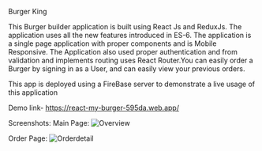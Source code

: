 Burger King

This  Burger builder application is built using React Js and ReduxJs. The application uses all the new features introduced in ES-6. The application is a single page application with proper components and is Mobile Responsive. The Application also used proper authentication and from validation and implements routing uses React Router.You can easily order a Burger by signing in as a User, and can easily view your previous orders.

This app is deployed using a FireBase server to demonstrate a live usage of this application 

Demo link- https://react-my-burger-595da.web.app/

Screenshots:
Main Page:
![Overview](https://user-images.githubusercontent.com/78310444/127474976-97e124d7-0045-474f-96bf-b5ee273ceda3.PNG)

Order Page:
![Orderdetail](https://user-images.githubusercontent.com/78310444/127475725-17e819b4-f4b6-4a01-904c-56c560b71ba8.PNG)
